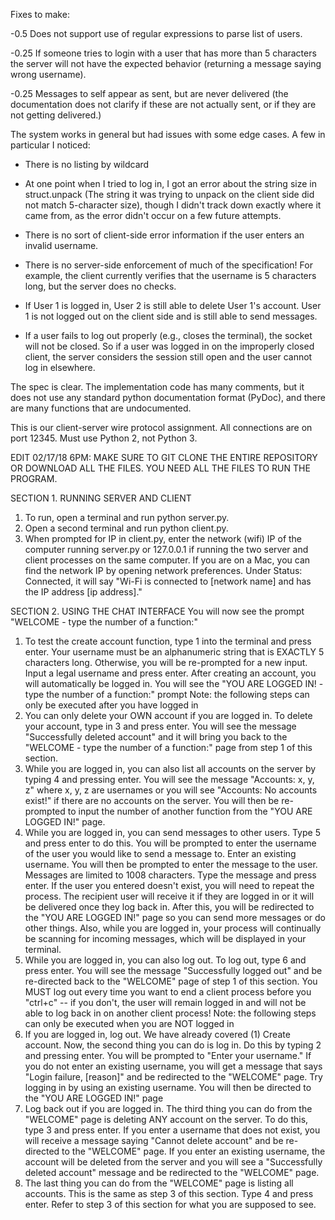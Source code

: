 Fixes to make:

-0.5 Does not support use of regular expressions to parse list of users.

-0.25 If someone tries to login with a user that has more than 5 characters the server will not have the expected behavior (returning a message saying wrong username).

-0.25 Messages to self appear as sent, but are never delivered (the documentation does not clarify if these are not actually sent, or if they are not getting delivered.)

The system works in general but had issues with some edge cases. A few in particular I noticed:
- There is no listing by wildcard

- At one point when I tried to log in, I got an error about the string size in struct.unpack (The string it was trying to unpack on the client side did not match 5-character size), though I didn't track down exactly where it came from, as the error didn't occur on a few future attempts.

- There is no sort of client-side error information if the user enters an invalid username.

- There is no server-side enforcement of much of the specification! For example, the client currently verifies that the username is 5 characters long, but the server does no checks.

- If User 1 is logged in, User 2 is still able to delete User 1's account. User 1 is not logged out on the client side and is still able to send messages.

- If a user fails to log out properly (e.g., closes the terminal), the socket will not be closed. So if a user was logged in on the improperly closed client, the server considers the session still open and the user cannot log in elsewhere.

The spec is clear. The implementation code has many comments, but it does not use any standard python documentation format (PyDoc), and there are many functions that are undocumented.


This is our client-server wire protocol assignment.
All connections are on port 12345. Must use Python 2, not Python 3.

EDIT 02/17/18 6PM: MAKE SURE TO GIT CLONE THE ENTIRE REPOSITORY OR DOWNLOAD ALL THE FILES. YOU NEED ALL THE FILES TO RUN THE PROGRAM.

SECTION 1. RUNNING SERVER AND CLIENT
1) To run, open a terminal and run python server.py.
2) Open a second terminal and run python client.py.
3) When prompted for IP in client.py, enter the network (wifi) IP of the computer running server.py or 127.0.0.1 if running the two server and client processes on the same computer. If you are on a Mac, you can find the network IP by opening network preferences. Under Status: Connected, it will say "Wi-Fi is connected to [network name] and has the IP address [ip address]."

SECTION 2. USING THE CHAT INTERFACE
You will now see the prompt "WELCOME - type the number of a function:"
1) To test the create account function, type 1 into the terminal and press enter. Your username must be an alphanumeric string that is EXACTLY 5 characters long. Otherwise, you will be re-prompted for a new input. Input a legal username and press enter. After creating an account, you will automatically be logged in. You will see the "YOU ARE LOGGED IN! - type the number of a function:" prompt
Note: the following steps can only be executed after you have logged in
2) You can only delete your OWN account if you are logged in. To delete your account, type in 3 and press enter. You will see the message "Successfully deleted account" and it will bring you back to the "WELCOME - type the number of a function:" page from step 1 of this section.
3) While you are logged in, you can also list all accounts on the server by typing 4 and pressing enter. You will see the message "Accounts: x, y, z" where x, y, z are usernames or you will see "Accounts: No accounts exist!" if there are no accounts on the server. You will then be re-prompted to input the number of another function from the "YOU ARE LOGGED IN!" page.
4) While you are logged in, you can send messages to other users. Type 5 and press enter to do this. You will be prompted to enter the username of the user you would like to send a message to. Enter an existing username. You will then be prompted to enter the message to the user. Messages are limited to 1008 characters. Type the message and press enter. If the user you entered doesn't exist, you will need to repeat the process. The recipient user will receive it if they are logged in or it will be delivered once they log back in. After this, you will be redirected to the "YOU ARE LOGGED IN!" page so you can send more messages or do other things. Also, while you are logged in, your process will continually be scanning for incoming messages, which will be displayed in your terminal.
5) While you are logged in, you can also log out. To log out, type 6 and press enter. You will see the message "Successfully logged out" and be re-directed back to the "WELCOME" page of step 1 of this section. You MUST log out every time you want to end a client process before you "ctrl+c" -- if you don't, the user will remain logged in and will not be able to log back in on another client process!
Note: the following steps can only be executed when you are NOT logged in
6) If you are logged in, log out. We have already covered (1) Create account. Now, the second thing you can do is log in. Do this by typing 2 and pressing enter. You will be prompted to "Enter your username." If you do not enter an existing username, you will get a message that says "Login failure, [reason]" and be redirected to the "WELCOME" page. Try logging in by using an existing username. You will then be directed to the "YOU ARE LOGGED IN!" page
7) Log back out if you are logged in. The third thing you can do from the "WELCOME" page is deleting ANY account on the server. To do this, type 3 and press enter. If you enter a username that does not exist, you will receive a message saying "Cannot delete account" and be re-directed to the "WELCOME" page. If you enter an existing username, the account will be deleted from the server and you will see a "Successfully deleted account" message and be redirected to the "WELCOME" page.
8) The last thing you can do from the "WELCOME" page is listing all accounts. This is the same as step 3 of this section. Type 4 and press enter. Refer to step 3 of this section for what you are supposed to see.
